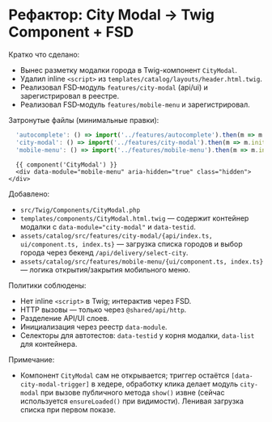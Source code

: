 # Рефактор: City Modal → Twig Component + FSD

Кратко что сделано:

- Вынес разметку модалки города в Twig-компонент `CityModal`.
- Удалил inline `<script>` из `templates/catalog/layouts/header.html.twig`.
- Реализовал FSD‑модуль `features/city-modal` (api/ui) и зарегистрировал в реестре.
- Реализовал FSD‑модуль `features/mobile-menu` и зарегистрировал.

Затронутые файлы (минимальные правки):

```12:22:assets/catalog/src/app/registry.ts
  'autocomplete': () => import('../features/autocomplete').then(m => m.init),
  'city-modal': () => import('../features/city-modal').then(m => m.init),
  'mobile-menu': () => import('../features/mobile-menu').then(m => m.init),
```

```211:214:templates/catalog/layouts/header.html.twig
  {{ component('CityModal') }}
  <div data-module="mobile-menu" aria-hidden="true" class="hidden"></div>
```

Добавлено:

- `src/Twig/Components/CityModal.php`
- `templates/components/CityModal.html.twig` — содержит контейнер модалки с `data-module="city-modal"` и `data-testid`.
- `assets/catalog/src/features/city-modal/{api/index.ts, ui/component.ts, index.ts}` — загрузка списка городов и выбор города через бекенд `/api/delivery/select-city`.
- `assets/catalog/src/features/mobile-menu/{ui/component.ts, index.ts}` — логика открытия/закрытия мобильного меню.

Политики соблюдены:

- Нет inline `<script>` в Twig; интерактив через FSD.
- HTTP вызовы — только через `@shared/api/http`.
- Разделение API/UI слоев.
- Инициализация через реестр `data-module`.
- Селекторы для автотестов: `data-testid` у корня модалки, `data-list` для контейнера.

Примечание:

- Компонент `CityModal` сам не открывается; триггер остаётся `[data-city-modal-trigger]` в хедере, обработку клика делает модуль `city-modal` при вызове публичного метода `show()` извне (сейчас используется `ensureLoaded()` при видимости). Ленивая загрузка списка при первом показе.


